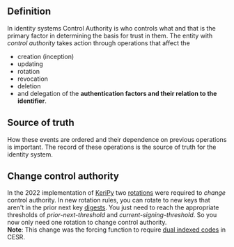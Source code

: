 ## Definition
In identity systems Control Authority is who controls what and that is the primary factor in determining the basis for trust in them. The entity with *control authority* takes action through operations that affect the
- creation (inception)
- updating
- rotation
- revocation
- deletion
- and delegation of the **authentication factors and their relation to the identifier**.

## Source of truth
How these events are ordered and their dependence on previous operations is important. The record of these operations is the source of truth for the identity system.

## Change control authority
In the 2022 implementation of [KeriPy](keripy) two [rotations](rotation-event) were required to _change_ control authority.
In new rotation rules, you can rotate to new keys that aren't in the prior next key [digests](digest). You just need to reach the appropriate thresholds of _prior-next-threshold_ and _current-signing-threshold_. So you now only need one rotation to change control authority.\
**Note**: This change was the forcing function to require [dual indexed codes](dual-indexed-codes) in CESR.